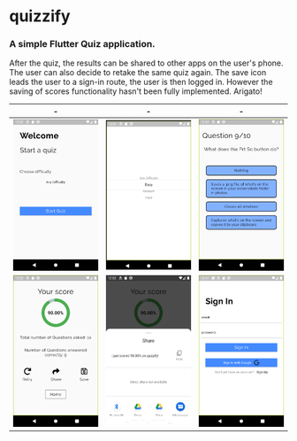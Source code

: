 # quizzify

### A simple Flutter Quiz application.

After the quiz, the results can be shared to other apps on the user's phone. The user can also decide to retake the same quiz again. The save icon leads the user to a sign-in route, the user is then logged in. However the saving of scores functionality hasn't been fully implemented.
Arigato!

| - | - | - |
|:---:|:---:|:---:|
|![img](screenshots/0.png)|![img](screenshots/1.png)|![img](screenshots/2.png)|
|![img](screenshots/3.png)|![img](screenshots/4.png)|![img](screenshots/5.png)|
